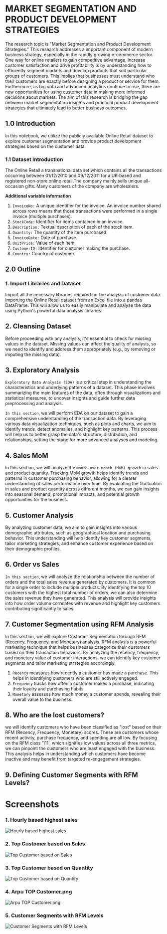 # MARKET SEGMENTATION AND PRODUCT DEVELOPMENT STRATEGIES

The research topic is "Market Segmentation and Product Development Strategies." This research addresses a important component of modern business strategy, especially in the rapidly growing e-commerce sector. One way for online retailers to gain competitive advantage, increase customer satisfaction and drive profitability is by understanding how to efficiently segment markets and develop products that suit particular groups of customers. This implies that businesses must understand who their customers are exactly before designing a product or service for them. Furthermore, as big data and advanced analytics continue to rise, there are new opportunities for using customer data in making more informed decisions about markets. The aim of this research is bridging the gap between market segmentation insights and practical product development strategies that ultimately lead to better business outcomes.

## **1.0 Introduction**

In this notebook, we utilize the publicly available Online Retail dataset to explore customer segmentation and provide product development strategies based on the customer data.

### 1.1 Dataset Introduction
The Online Retail a transnational data set which contains all the transactions occurring between 01/12/2010 and 09/12/2011 for a UK-based and registered non-store online retail.The company mainly sells unique all-occasion gifts. Many customers of the company are wholesalers.

**Additional variable information**

1. `InvoiceNo:` A unique identifier for the invoice. An invoice number shared across rows means that those transactions were performed in a single invoice (multiple purchases).
2. `StockCode:` Identifier for items contained in an invoice.
3. `Description:` Textual description of each of the stock item.
4. `Quantity:` The quantity of the item purchased.
5. `InvoiceDate:` Date of purchase.
6. `UnitPrice:` Value of each item.
7. `CustomerID:` Identifier for customer making the purchase.
8. `Country:` Country of customer.


## **2.0 Outline**

### 1. Import Libraries and Dataset
  Import all the necessary libraries required for the analysis of customer data. Importing the Online Retail dataset from an Excel file into a pandas DataFrame. This will allow us to easily manipulate and analyze the data using Python's powerful data analysis libraries.

## 2. Cleansing Dataset
  Before proceeding with any analysis, it's essential to check for missing values in the dataset. Missing values can affect the quality of analysis, so we need to identify and address them appropriately (e.g., by removing or imputing the missing data).

## 3. Exploratory Analysis
`Exploratory Data Analysis (EDA)` is a critical step in understanding the characteristics and underlying patterns of a dataset. This phase involves summarizing the main features of the data, often through visualizations and statistical measures, to uncover insights and guide further data preprocessing and analysis.

`In this section`, we will perform EDA on our dataset to gain a comprehensive understanding of the transaction data. By leveraging various data visualization techniques, such as plots and charts, we aim to identify trends, detect anomalies, and highlight key patterns. This process will help us to better grasp the data's structure, distribution, and relationships, setting the stage for more advanced analyses and modeling.

## 4. Sales MoM
In this section, we will analyze the `month-over-month (MoM) growth` in sales and product quantity. Tracking MoM growth helps identify trends and patterns in customer purchasing behavior, allowing for a clearer understanding of sales performance over time. By evaluating the fluctuation in sales and product quantity across different months, we can gain insights into seasonal demand, promotional impacts, and potential growth opportunities for the business.

## 5. Customer Analysis
By analyzing customer data, we aim to gain insights into various demographic attributes, such as geographical location and purchasing behavior. This understanding will help identify key customer segments, tailor marketing strategies, and enhance customer experience based on their demographic profiles.

## 6. Order vs Sales
`In this section`, we will analyze the relationship between the number of orders and the total sales revenue generated by customers. It is common for a single order to include multiple products. By identifying the top 10 customers with the highest total number of orders, we can also determine the sales revenue they have generated. This analysis will provide insights into how order volume correlates with revenue and highlight key customers contributing significantly to sales.

## 7. Customer Segmentation using RFM Analysis
In this section, we will explore Customer Segmentation through RFM (Recency, Frequency, and Monetary) analysis. RFM analysis is a powerful marketing technique that helps businesses categorize their customers based on their transaction behaviors. By analyzing the recency, frequency, and monetary value of customer interactions, we can identify key customer segments and tailor marketing strategies accordingly.

1. `Recency` measures how recently a customer has made a purchase. This helps in identifying customers who are still actively engaged.
2. `Frequency` tracks how often a customer makes a purchase, indicating their loyalty and purchasing habits.
3. `Monetary` assesses how much money a customer spends, revealing their overall value to the business.

## 8. Who are the lost customers?
we will identify customers who have been classified as "lost" based on their RFM (Recency, Frequency, Monetary) scores. These are customers whose recent activity, purchase frequency, and spending are all low. By focusing on the RFM class '111', which signifies low values across all three metrics, we can pinpoint the customers who are least engaged with the business. This analysis helps in understanding which customers have become inactive and may benefit from targeted re-engagement strategies.

## 9. Defining Customer Segments with RFM Levels?




# Screenshots
 
  ### 1. Hourly based highest sales
  ![Hourly based highest sales](https://github.com/nikunjk9/Market-Segmentation-and-Product-Development-Strategies/blob/main/Hourly%20based%20highest%20sales.png)

  ### 2. Top Customer based on Sales
  ![Top Customer based on Sales](https://github.com/nikunjk9/Market-Segmentation-and-Product-Development-Strategies/blob/main/Top%20Customer%20based%20on%20Sales.png)

  ### 3. Top Customer based on Quantity
  ![Top Customer based on Quantity](https://github.com/nikunjk9/Market-Segmentation-and-Product-Development-Strategies/blob/main/Top%20Customer%20based%20on%20Quantity.png)

  ### 4. Arpu TOP Customer.png
  ![Arpu TOP Customer.png](https://github.com/nikunjk9/Market-Segmentation-and-Product-Development-Strategies/blob/main/Arpu%20TOP%20Customer.png)

  ### 5. Customer Segments with RFM Levels
  ![Customer Segments with RFM Levels](https://github.com/nikunjk9/Market-Segmentation-and-Product-Development-Strategies/blob/main/Customer%20Segments%20with%20RFM%20Levels.png)

  
